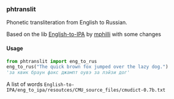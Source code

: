 ### phtranslit

Phonetic transliteration from English to Russian.

Based on the lib [English-to-IPA](https://github.com/mphilli/English-to-IPA) by [mphilli](https://github.com/mphilli) with some changes

#### Usage

```Python
from phtranslit import eng_to_rus
eng_to_rus("The quick brown fox jumped over the lazy dog.")
'за квик браун факс джампт оувэ за лэйзи дог'
```

A list of words `English-to-IPA/eng_to_ipa/resoutces/CMU_source_files/cmudict-0.7b.txt`